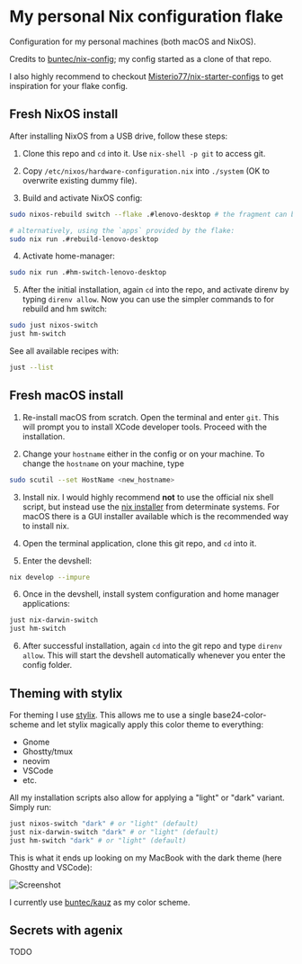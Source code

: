 # My personal Nix configuration flake

Configuration for my personal machines (both macOS and NixOS).

Credits to [buntec/nix-config](https://github.com/buntec/nix-config); my config started as a clone of that repo.

I also highly recommend to checkout [Misterio77/nix-starter-configs](https://github.com/Misterio77/nix-starter-configs) to get inspiration for your flake config.

## Fresh NixOS install

After installing NixOS from a USB drive, follow these steps:

1. Clone this repo and `cd` into it. Use `nix-shell -p git` to access git.

2. Copy `/etc/nixos/hardware-configuration.nix` into `./system` (OK to overwrite existing dummy file).

3. Build and activate NixOS config:

```bash
sudo nixos-rebuild switch --flake .#lenovo-desktop # the fragment can be dropped if it matches your current host name

# alternatively, using the `apps` provided by the flake:
sudo nix run .#rebuild-lenovo-desktop
```

4. Activate home-manager:

```bash
sudo nix run .#hm-switch-lenovo-desktop
```

5. After the initial installation, again `cd` into the repo, and activate direnv by typing `direnv allow`. Now you can use the simpler commands
   to for rebuild and hm switch:

```bash
sudo just nixos-switch
just hm-switch
```

See all available recipes with:

```bash
just --list
```

## Fresh macOS install

1. Re-install macOS from scratch. Open the terminal and enter `git`. This will prompt you to install XCode developer tools.
   Proceed with the installation.

2. Change your `hostname` either in the config or on your machine. To change the `hostname` on your machine, type

```bash
sudo scutil --set HostName <new_hostname>
```

3. Install nix. I would highly recommend **not** to use the official nix shell script, but instead use the
   [nix installer](https://github.com/DeterminateSystems/nix-installer) from determinate systems.
   For macOS there is a GUI installer available which is the recommended way to install nix.

4. Open the terminal application, clone this git repo, and `cd` into it.

5. Enter the devshell:

```bash
nix develop --impure
```

6. Once in the devshell, install system configuration and home manager applications:

```bash
just nix-darwin-switch
just hm-switch
```

6. After successful installation, again `cd` into the git repo and type `direnv allow`. This will start the devshell automatically
   whenever you enter the config folder.

## Theming with stylix

For theming I use [stylix](https://github.com/nix-community/stylix). This allows me to use a single base24-color-scheme
and let stylix magically apply this color theme to everything:
- Gnome
- Ghostty/tmux
- neovim
- VSCode
- etc.

All my installation scripts also allow for applying a "light" or "dark" variant. Simply run:
```bash
just nixos-switch "dark" # or "light" (default)
just nix-darwin-switch "dark" # or "light" (default)
just hm-switch "dark" # or "light" (default)
```

This is what it ends up looking on my MacBook with the dark theme (here Ghostty and VSCode):

![Screenshot](https://raw.githubusercontent.com/thomaslaich/nix-config/main/.github/images/screenshot.png)

I currently use [buntec/kauz](https://github.com/buntec/kauz) as my color scheme.

## Secrets with agenix

TODO
